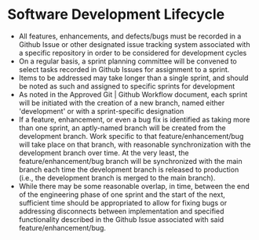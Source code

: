 # **Software Development Lifecycle**

* All features, enhancements, and defects/bugs must be recorded in a Github Issue or other designated issue tracking system associated with a specific repository in order to be considered for development cycles
* On a regular basis, a sprint planning committee will be convened to select tasks recorded in Github Issues for assignment to a sprint.
* Items to be addressed may take longer than a single sprint, and should be noted as such and assigned to specific sprints for development
* As noted in the Approved Git | Github Workflow document, each sprint will be initiated with the creation of a new branch, named either 'development' or with a sprint-specific designation
* If a feature, enhancement, or even a bug fix is identified as taking more than one sprint, an aptly-named branch will be created from the development branch.  Work specific to that feature/enhancement/bug will take place on that branch, with reasonable synchronization with the development branch over time.  At the very least, the feature/enhancement/bug branch will be synchronized with the main branch each time the development branch is released to production (i.e., the development branch is merged to the main branch).
* While there may be some reasonable overlap, in time, between the end of the engineering phase of one sprint and the start of the next, sufficient time should be appropriated to allow for fixing bugs or addressing disconnects between implementation and specified functionality described in the Github Issue associated with said feature/enhancement/bug.
